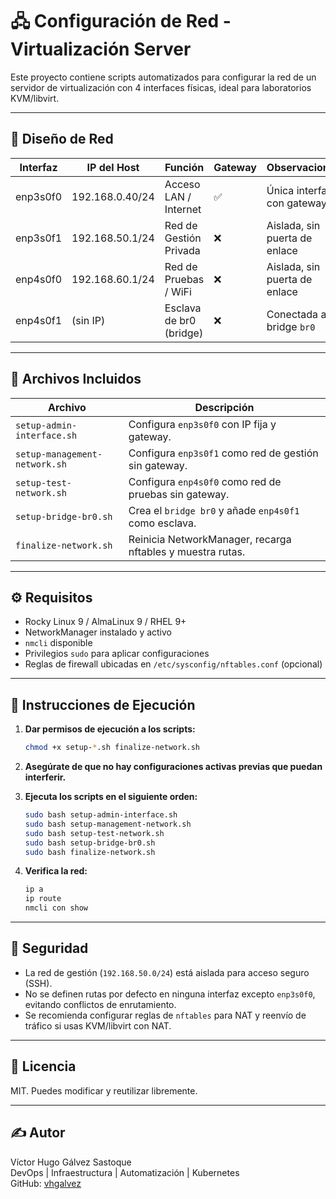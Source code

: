 # 🖧 Configuración de Red - Virtualización Server

Este proyecto contiene scripts automatizados para configurar la red de un servidor de virtualización con 4 interfaces físicas, ideal para laboratorios KVM/libvirt.

---

## 🧭 Diseño de Red

| Interfaz     | IP del Host       | Función                  | Gateway | Observaciones |
|--------------|-------------------|--------------------------|---------|----------------|
| enp3s0f0     | 192.168.0.40/24   | Acceso LAN / Internet    | ✅      | Única interfaz con gateway |
| enp3s0f1     | 192.168.50.1/24   | Red de Gestión Privada   | ❌      | Aislada, sin puerta de enlace |
| enp4s0f0     | 192.168.60.1/24   | Red de Pruebas / WiFi    | ❌      | Aislada, sin puerta de enlace |
| enp4s0f1     | (sin IP)          | Esclava de br0 (bridge)  | ❌      | Conectada al bridge `br0` |

---

## 📂 Archivos Incluidos

| Archivo                        | Descripción |
|-------------------------------|-------------|
| `setup-admin-interface.sh`    | Configura `enp3s0f0` con IP fija y gateway. |
| `setup-management-network.sh` | Configura `enp3s0f1` como red de gestión sin gateway. |
| `setup-test-network.sh`       | Configura `enp4s0f0` como red de pruebas sin gateway. |
| `setup-bridge-br0.sh`         | Crea el `bridge br0` y añade `enp4s0f1` como esclava. |
| `finalize-network.sh`         | Reinicia NetworkManager, recarga nftables y muestra rutas. |

---

## ⚙️ Requisitos

- Rocky Linux 9 / AlmaLinux 9 / RHEL 9+
- NetworkManager instalado y activo
- `nmcli` disponible
- Privilegios `sudo` para aplicar configuraciones
- Reglas de firewall ubicadas en `/etc/sysconfig/nftables.conf` (opcional)

---

## 🚀 Instrucciones de Ejecución

1. **Dar permisos de ejecución a los scripts:**

    ```bash
    chmod +x setup-*.sh finalize-network.sh
    ```

2. **Asegúrate de que no hay configuraciones activas previas que puedan interferir.**

3. **Ejecuta los scripts en el siguiente orden:**

    ```bash
    sudo bash setup-admin-interface.sh
    sudo bash setup-management-network.sh
    sudo bash setup-test-network.sh
    sudo bash setup-bridge-br0.sh
    sudo bash finalize-network.sh
    ```

4. **Verifica la red:**

    ```bash
    ip a
    ip route
    nmcli con show
    ```

---

## 🔐 Seguridad

- La red de gestión (`192.168.50.0/24`) está aislada para acceso seguro (SSH).
- No se definen rutas por defecto en ninguna interfaz excepto `enp3s0f0`, evitando conflictos de enrutamiento.
- Se recomienda configurar reglas de `nftables` para NAT y reenvío de tráfico si usas KVM/libvirt con NAT.

---

## 📄 Licencia

MIT. Puedes modificar y reutilizar libremente.

---

## ✍️ Autor

Víctor Hugo Gálvez Sastoque  
DevOps | Infraestructura | Automatización | Kubernetes  
GitHub: [vhgalvez](https://github.com/vhgalvez)